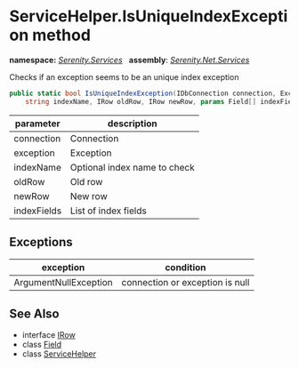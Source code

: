 # ServiceHelper.IsUniqueIndexException method
**namespace:** *[Serenity.Services](../../README.md#serenity.services-namespace)*   **assembly**: *[Serenity.Net.Services](../../README.md)*

Checks if an exception seems to be an unique index exception

```csharp
public static bool IsUniqueIndexException(IDbConnection connection, Exception exception, 
    string indexName, IRow oldRow, IRow newRow, params Field[] indexFields)
```

| parameter | description |
| --- | --- |
| connection | Connection |
| exception | Exception |
| indexName | Optional index name to check |
| oldRow | Old row |
| newRow | New row |
| indexFields | List of index fields |

## Exceptions

| exception | condition |
| --- | --- |
| ArgumentNullException | connection or exception is null |

## See Also

* interface [IRow](../Serenity.Net.Entity/../../Serenity.Data/IRow.md)
* class [Field](../Serenity.Net.Entity/../../Serenity.Data/Field.md)
* class [ServiceHelper](../ServiceHelper.md)